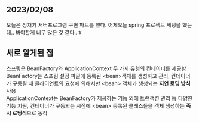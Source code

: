 ## 2023/02/08
오늘은 정처기 서버프로그램 구현 파트를 했다. 어제오늘 spring 프로젝트 세팅을 했는데.. 봐야할게 너무 많은 것 같다..ㅎ

## 새로 알게된 점
스프링은 BeanFactory와 ApplicationContext 두 가지 유형의 컨테이너를 제공함  
BeanFactory는 스프링 설정 파일에 등록된 \<bean>객체를 생성하고 관리, 컨테이너가 구동될 때 클라이언트의 요청에 의해서만 \<bean> 객체가 생성되는 **지연 로딩 방식** 사용  
ApplicationContext는 BeanFactory가 제공하는 기능 외에 트랜잭션 관리 등 다양한 기능 지원, 컨테이너가 구동되는 시점에 \<bean> 등록된 클래스들을 객체 생성하는 **즉시 로딩식**으로 동작